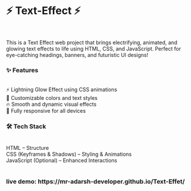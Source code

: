 # <h1>⚡ Text-Effect ⚡</h1> <br>
This is a Text Effect web project that brings electrifying, animated, and glowing text effects to life using HTML, CSS, and JavaScript. Perfect for eye-catching headings, banners, and futuristic UI designs!
<br>
<h3>✨ Features </h3><br>
⚡ Lightning Glow Effect using CSS animations <br>
🎨 Customizable colors and text styles <br>
🔥 Smooth and dynamic visual effects <br>
📱 Fully responsive for all devices <br>
<h3>🛠 Tech Stack </h3> <br>
HTML – Structure <br>
CSS (Keyframes & Shadows) – Styling & Animations <br>
JavaScript (Optional) – Enhanced Interactions <br>

<br>
<h3>
  live demo: 
https://mr-adarsh-developer.github.io/Text-Effet/ </h3>
